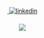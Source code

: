 <div align="center">
<a href="https://www.facebook.com/HasibShant0" target="_blank">
<img href="https://img.shields.io/badge/facebook-%231877F2.svg?&style=for-the-badge&logo=facebook&logoColor=white alt=facebook style="margin-bottom: 5px;" />
 </a>
<a href="https://www.linkedin.com/in/md-hasibul-islam-0a9715173/" target="_blank">
<img src=https://img.shields.io/badge/linkedin-%231E77B5.svg?&style=for-the-badge&logo=linkedin&logoColor=white alt=linkedin style="margin-bottom: 5px;" />
</a>
</div>  


<br/>  

<div align="center">
<img src="https://komarev.com/ghpvc/?username=hasib999&&style=flat-square" align="center" />
</div> 
